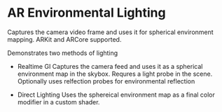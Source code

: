 # AR Environmental Lighting
Captures the camera video frame and uses it for spherical environment mapping.
ARKit and ARCore supported.

Demonstrates two methods of lighting
- Realtime GI
Captures the camera feed and uses it as a spherical environment map in the skybox.
Requres a light probe in the scene.
Optionally uses relfection probes for environmental reflection

- Direct Lighting
Uses the sphereical environment map as a final color modifier in a custom shader.
